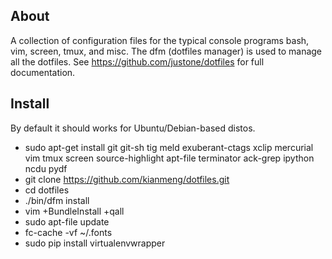 About
-----
A collection of configuration files for the typical console programs bash, vim,
screen, tmux, and misc. The dfm (dotfiles manager) is used to manage all the
dotfiles.  See https://github.com/justone/dotfiles for full documentation.

Install
-------
By default it should works for Ubuntu/Debian-based distos.

* sudo apt-get install git git-sh tig meld exuberant-ctags xclip mercurial vim
  tmux screen source-highlight apt-file terminator ack-grep ipython ncdu pydf
* git clone https://github.com/kianmeng/dotfiles.git
* cd dotfiles
* ./bin/dfm install
* vim +BundleInstall +qall
* sudo apt-file update
* fc-cache -vf ~/.fonts
* sudo pip install virtualenvwrapper
